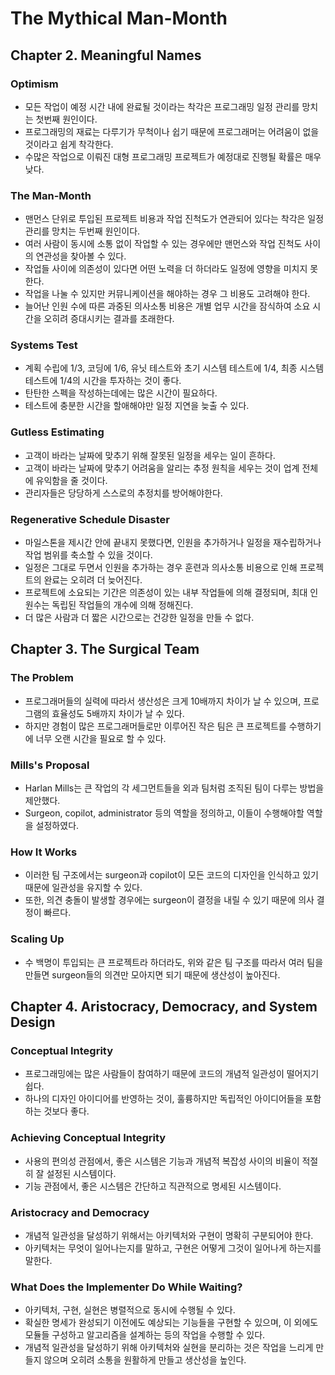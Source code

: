 # The Mythical Man-Month

## Chapter 2. Meaningful Names

### Optimism

- 모든 작업이 예정 시간 내에 완료될 것이라는 착각은 프로그래밍 일정 관리를 망치는 첫번째 원인이다.
- 프로그래밍의 재료는 다루기가 무척이나 쉽기 때문에 프로그래머는 어려움이 없을 것이라고 쉽게 착각한다.
- 수많은 작업으로 이뤄진 대형 프로그래밍 프로젝트가 예정대로 진행될 확률은 매우 낮다.

### The Man-Month

- 맨먼스 단위로 투입된 프로젝트 비용과 작업 진척도가 연관되어 있다는 착각은 일정 관리를 망치는 두번째 원인이다.
- 여러 사람이 동시에 소통 없이 작업할 수 있는 경우에만 맨먼스와 작업 진척도 사이의 연관성을 찾아볼 수 있다.
- 작업들 사이에 의존성이 있다면 어떤 노력을 더 하더라도 일정에 영향을 미치지 못한다.
- 작업을 나눌 수 있지만 커뮤니케이션을 해야하는 경우 그 비용도 고려해야 한다.
- 늘어난 인원 수에 따른 과중된 의사소통 비용은 개별 업무 시간을 잠식하여 소요 시간을 오히려 증대시키는 결과를 초래한다.

### Systems Test

- 계획 수립에 1/3, 코딩에 1/6, 유닛 테스트와 초기 시스템 테스트에 1/4, 최종 시스템 테스트에 1/4의 시간을 투자하는 것이 좋다.
- 탄탄한 스펙을 작성하는데에는 많은 시간이 필요하다.
- 테스트에 충분한 시간을 할애해야만 일정 지연을 늦출 수 있다.

### Gutless Estimating

- 고객이 바라는 날짜에 맞추기 위해 잘못된 일정을 세우는 일이 흔하다.
- 고객이 바라는 날짜에 맞추기 어려움을 알리는 추정 원칙을 세우는 것이 업계 전체에 유익함을 줄 것이다.
- 관리자들은 당당하게 스스로의 추정치를 방어해야한다.

### Regenerative Schedule Disaster

- 마일스톤을 제시간 안에 끝내지 못했다면, 인원을 추가하거나 일정을 재수립하거나 작업 범위를 축소할 수 있을 것이다.
- 일정은 그대로 두면서 인원을 추가하는 경우 훈련과 의사소통 비용으로 인해 프로젝트의 완료는 오히려 더 늦어진다.
- 프로젝트에 소요되는 기간은 의존성이 있는 내부 작업들에 의해 결정되며, 최대 인원수는 독립된 작업들의 개수에 의해 정해진다.
- 더 많은 사람과 더 짧은 시간으로는 건강한 일정을 만들 수 없다.

## Chapter 3. The Surgical Team

### The Problem

- 프로그래머들의 실력에 따라서 생산성은 크게 10배까지 차이가 날 수 있으며, 프로그램의 효율성도 5배까지 차이가 날 수 있다.
- 하지만 경험이 많은 프로그래머들로만 이루어진 작은 팀은 큰 프로젝트를 수행하기에 너무 오랜 시간을 필요로 할 수 있다.

### Mills's Proposal

- Harlan Mills는 큰 작업의 각 세그먼트들을 외과 팀처럼 조직된 팀이 다루는 방법을 제안했다.
- Surgeon, copilot, administrator 등의 역할을 정의하고, 이들이 수행해야할 역할을 설정하였다.

### How It Works

- 이러한 팀 구조에서는 surgeon과 copilot이 모든 코드의 디자인을 인식하고 있기 때문에 일관성을 유지할 수 있다.
- 또한, 의견 충돌이 발생할 경우에는 surgeon이 결정을 내릴 수 있기 때문에 의사 결정이 빠르다.

### Scaling Up

- 수 백명이 투입되는 큰 프로젝트라 하더라도, 위와 같은 팀 구조를 따라서 여러 팀을 만들면 surgeon들의 의견만 모아지면 되기 때문에 생산성이 높아진다.

## Chapter 4. Aristocracy, Democracy, and System Design

### Conceptual Integrity

- 프로그래밍에는 많은 사람들이 참여하기 때문에 코드의 개념적 일관성이 떨어지기 쉽다.
- 하나의 디자인 아이디어를 반영하는 것이, 훌륭하지만 독립적인 아이디어들을 포함하는 것보다 좋다.

### Achieving Conceptual Integrity

- 사용의 편의성 관점에서, 좋은 시스템은 기능과 개념적 복잡성 사이의 비율이 적절히 잘 설정된 시스템이다.
- 기능 관점에서, 좋은 시스템은 간단하고 직관적으로 명세된 시스템이다.

### Aristocracy and Democracy

- 개념적 일관성을 달성하기 위해서는 아키텍처와 구현이 명확히 구분되어야 한다.
- 아키텍처는 무엇이 일어나는지를 말하고, 구현은 어떻게 그것이 일어나게 하는지를 말한다.

### What Does the Implementer Do While Waiting?

- 아키텍처, 구현, 실현은 병렬적으로 동시에 수행될 수 있다.
- 확실한 명세가 완성되기 이전에도 예상되는 기능들을 구현할 수 있으며, 이 외에도 모듈들 구성하고 알고리즘을 설계하는 등의 작업을 수행할 수 있다.
- 개념적 일관성을 달성하기 위해 아키텍처와 실현을 분리하는 것은 작업을 느리게 만들지 않으며 오히려 소통을 원활하게 만들고 생산성을 높인다.
